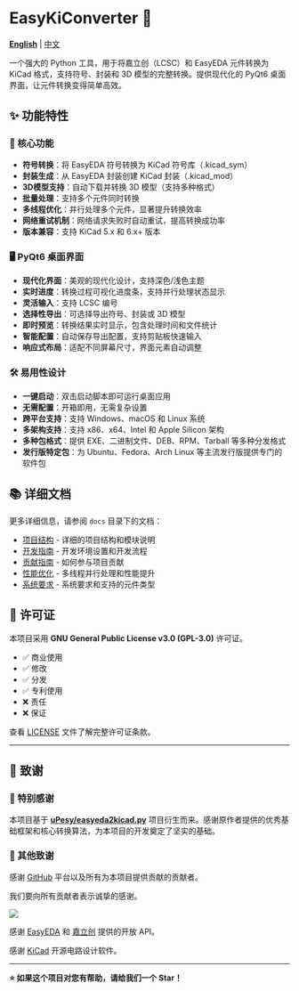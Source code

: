 # EasyKiConverter 🔄

**[English](README_en.md)** | [中文](README.md)

一个强大的 Python 工具，用于将嘉立创（LCSC）和 EasyEDA 元件转换为 KiCad 格式，支持符号、封装和 3D 模型的完整转换。提供现代化的 PyQt6 桌面界面，让元件转换变得简单高效。

## ✨ 功能特性

### 🎯 核心功能
- **符号转换**：将 EasyEDA 符号转换为 KiCad 符号库（.kicad_sym）
- **封装生成**：从 EasyEDA 封装创建 KiCad 封装（.kicad_mod）
- **3D模型支持**：自动下载并转换 3D 模型（支持多种格式）
- **批量处理**：支持多个元件同时转换
- **多线程优化**：并行处理多个元件，显著提升转换效率
- **网络重试机制**：网络请求失败时自动重试，提高转换成功率
- **版本兼容**：支持 KiCad 5.x 和 6.x+ 版本

### 🖥️ PyQt6 桌面界面
- **现代化界面**：美观的现代化设计，支持深色/浅色主题
- **实时进度**：转换过程可视化进度条，支持并行处理状态显示
- **灵活输入**：支持 LCSC 编号
- **选择性导出**：可选择导出符号、封装或 3D 模型
- **即时预览**：转换结果实时显示，包含处理时间和文件统计
- **智能配置**：自动保存导出配置，支持剪贴板快速输入
- **响应式布局**：适配不同屏幕尺寸，界面元素自动调整

### 🛠️ 易用性设计
- **一键启动**：双击启动脚本即可运行桌面应用
- **无需配置**：开箱即用，无需复杂设置
- **跨平台支持**：支持 Windows、macOS 和 Linux 系统
- **多架构支持**：支持 x86、x64、Intel 和 Apple Silicon 架构
- **多种包格式**：提供 EXE、二进制文件、DEB、RPM、Tarball 等多种分发格式
- **发行版特定包**：为 Ubuntu、Fedora、Arch Linux 等主流发行版提供专门的软件包



## 📚 详细文档

更多详细信息，请参阅 `docs` 目录下的文档：

- [项目结构](docs/project_structure.md) - 详细的项目结构和模块说明
- [开发指南](docs/development_guide.md) - 开发环境设置和开发流程
- [贡献指南](docs/contributing.md) - 如何参与项目贡献
- [性能优化](docs/performance.md) - 多线程并行处理和性能提升
- [系统要求](docs/system_requirements.md) - 系统要求和支持的元件类型

## 📄 许可证

本项目采用 **GNU General Public License v3.0 (GPL-3.0)** 许可证。

- ✅ 商业使用
- ✅ 修改
- ✅ 分发
- ✅ 专利使用
- ❌ 责任
- ❌ 保证

查看 [LICENSE](LICENSE) 文件了解完整许可证条款。

---

## 🙏 致谢

### 🌟 特别感谢

本项目基于 **[uPesy/easyeda2kicad.py](https://github.com/uPesy/easyeda2kicad.py)** 项目衍生而来。感谢原作者提供的优秀基础框架和核心转换算法，为本项目的开发奠定了坚实的基础。

### 🤝 其他致谢

感谢 [GitHub](https://github.com/) 平台以及所有为本项目提供贡献的贡献者。

我们要向所有贡献者表示诚挚的感谢。

<a href="https://github.com/tangsangsimida/EasyKiConverter/graphs/contributors">
  <img src="https://contrib.rocks/image?repo=tangsangsimida/EasyKiConverter" />
</a>

感谢 [EasyEDA](https://easyeda.com/) 和 [嘉立创](https://www.szlcsc.com/) 提供的开放 API。

感谢 [KiCad](https://www.kicad.org/) 开源电路设计软件。

---

**⭐ 如果这个项目对您有帮助，请给我们一个 Star！**
